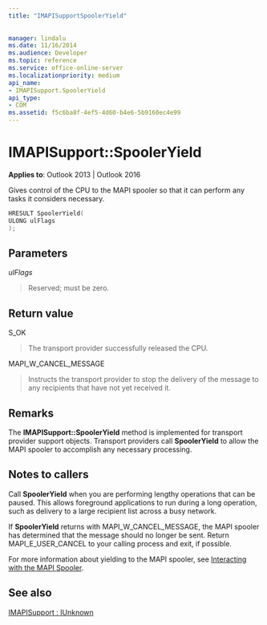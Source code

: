 ```yaml
---
title: "IMAPISupportSpoolerYield"
 
 
manager: lindalu
ms.date: 11/16/2014
ms.audience: Developer
ms.topic: reference
ms.service: office-online-server
ms.localizationpriority: medium
api_name:
- IMAPISupport.SpoolerYield
api_type:
- COM
ms.assetid: f5c6ba8f-4ef5-4d60-b4e6-5b9160ec4e99
---
```


# IMAPISupport::SpoolerYield

  
  
**Applies to**: Outlook 2013 | Outlook 2016 
  
Gives control of the CPU to the MAPI spooler so that it can perform any tasks it considers necessary.
  
```cpp
HRESULT SpoolerYield(
ULONG ulFlags
);
```

## Parameters

 _ulFlags_
  
> Reserved; must be zero.
    
## Return value

S_OK 
  
> The transport provider successfully released the CPU.
    
MAPI_W_CANCEL_MESSAGE 
  
> Instructs the transport provider to stop the delivery of the message to any recipients that have not yet received it.
    
## Remarks

The **IMAPISupport::SpoolerYield** method is implemented for transport provider support objects. Transport providers call **SpoolerYield** to allow the MAPI spooler to accomplish any necessary processing. 
  
## Notes to callers

Call **SpoolerYield** when you are performing lengthy operations that can be paused. This allows foreground applications to run during a long operation, such as delivery to a large recipient list across a busy network. 
  
If **SpoolerYield** returns with MAPI_W_CANCEL_MESSAGE, the MAPI spooler has determined that the message should no longer be sent. Return MAPI_E_USER_CANCEL to your calling process and exit, if possible. 
  
For more information about yielding to the MAPI spooler, see [Interacting with the MAPI Spooler](interacting-with-the-mapi-spooler.md).
  
## See also



[IMAPISupport : IUnknown](imapisupportiunknown.md)

